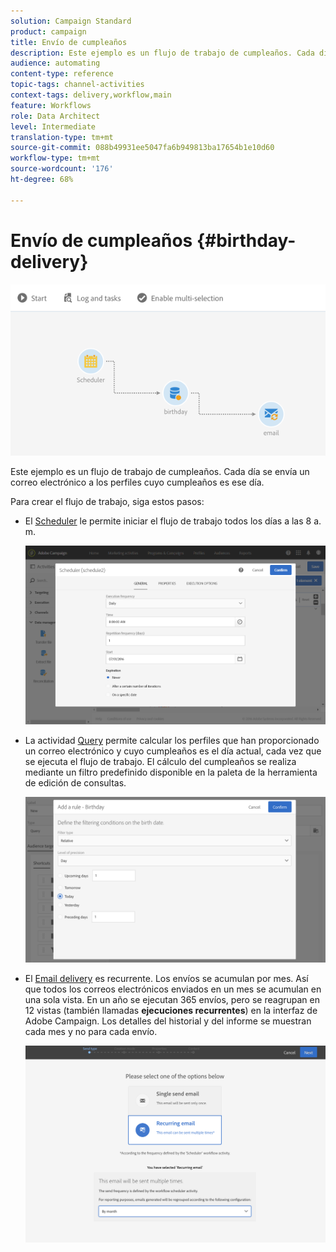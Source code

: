 ```yaml
---
solution: Campaign Standard
product: campaign
title: Envío de cumpleaños
description: Este ejemplo es un flujo de trabajo de cumpleaños. Cada día se envía un correo electrónico a los perfiles cuyo cumpleaños es ese día.
audience: automating
content-type: reference
topic-tags: channel-activities
context-tags: delivery,workflow,main
feature: Workflows
role: Data Architect
level: Intermediate
translation-type: tm+mt
source-git-commit: 088b49931ee5047fa6b949813ba17654b1e10d60
workflow-type: tm+mt
source-wordcount: '176'
ht-degree: 68%

---
```



# Envío de cumpleaños {#birthday-delivery}

![](assets/wkf_delivery_example_1.png)

Este ejemplo es un flujo de trabajo de cumpleaños. Cada día se envía un correo electrónico a los perfiles cuyo cumpleaños es ese día.

Para crear el flujo de trabajo, siga estos pasos:

* El [Scheduler](../../automating/using/scheduler.md) le permite iniciar el flujo de trabajo todos los días a las 8 a. m.

   ![](assets/wkf_delivery_example_2.png)

* La actividad [Query](../../automating/using/query.md) permite calcular los perfiles que han proporcionado un correo electrónico y cuyo cumpleaños es el día actual, cada vez que se ejecuta el flujo de trabajo. El cálculo del cumpleaños se realiza mediante un filtro predefinido disponible en la paleta de la herramienta de edición de consultas.

   ![](assets/wkf_delivery_example_3.png)

* El [Email delivery](../../automating/using/email-delivery.md) es recurrente. Los envíos se acumulan por mes. Así que todos los correos electrónicos enviados en un mes se acumulan en una sola vista. En un año se ejecutan 365 envíos, pero se reagrupan en 12 vistas (también llamadas **ejecuciones recurrentes**) en la interfaz de Adobe Campaign. Los detalles del historial y del informe se muestran cada mes y no para cada envío.

   ![](assets/wkf_delivery_example_4.png)
